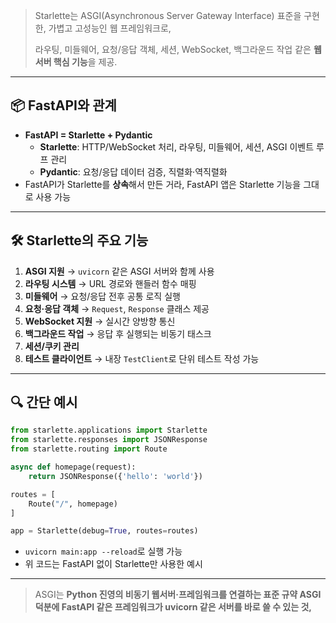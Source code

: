> Starlette는 ASGI(Asynchronous Server Gateway Interface) 표준을 구현한, 가볍고 고성능인 웹 프레임워크로,
> 
> 
> 라우팅, 미들웨어, 요청/응답 객체, 세션, WebSocket, 백그라운드 작업 같은 **웹 서버 핵심 기능**을 제공.
> 

---

## 📦 FastAPI와 관계

- **FastAPI = Starlette + Pydantic**
    - **Starlette**: HTTP/WebSocket 처리, 라우팅, 미들웨어, 세션, ASGI 이벤트 루프 관리
    - **Pydantic**: 요청/응답 데이터 검증, 직렬화·역직렬화
- FastAPI가 Starlette를 **상속**해서 만든 거라, FastAPI 앱은 Starlette 기능을 그대로 사용 가능

---

## 🛠 Starlette의 주요 기능

1. **ASGI 지원** → `uvicorn` 같은 ASGI 서버와 함께 사용
2. **라우팅 시스템** → URL 경로와 핸들러 함수 매핑
3. **미들웨어** → 요청/응답 전후 공통 로직 실행
4. **요청·응답 객체** → `Request`, `Response` 클래스 제공
5. **WebSocket 지원** → 실시간 양방향 통신
6. **백그라운드 작업** → 응답 후 실행되는 비동기 태스크
7. **세션/쿠키 관리**
8. **테스트 클라이언트** → 내장 `TestClient`로 단위 테스트 작성 가능

---

## 🔍 간단 예시

```python
from starlette.applications import Starlette
from starlette.responses import JSONResponse
from starlette.routing import Route

async def homepage(request):
    return JSONResponse({'hello': 'world'})

routes = [
    Route("/", homepage)
]

app = Starlette(debug=True, routes=routes)

```

- `uvicorn main:app --reload`로 실행 가능
- 위 코드는 FastAPI 없이 Starlette만 사용한 예시

---

> ASGI는 **Python 진영의 비동기 웹서버·프레임워크를 연결하는 표준 규약
ASGI 덕분에 FastAPI 같은 프레임워크가 uvicorn 같은 서버를 바로 쓸 수 있는 것,**
>
